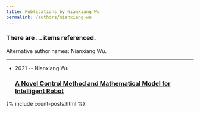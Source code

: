 ```yaml
---
title: Publications by Nianxiang Wu
permalink: /authors/nianxiang-wu
---
```


<h3 id="number-posts">There are ... items referenced.</h3>
<p id='info-authors'>Alternative author names: Nianxiang Wu.</p>
<hr />
<ul class="post-list">
<li><span class='post-meta'>2021 -- Nianxiang Wu</span><h3><a class='post-link' href="{{ site.baseurl }}/a-novel-control-method-and-mathematical-model-for-intelligent-robot">A Novel Control Method and Mathematical Model for Intelligent Robot</a></h3></li>

</ul>
{% include count-posts.html %}
